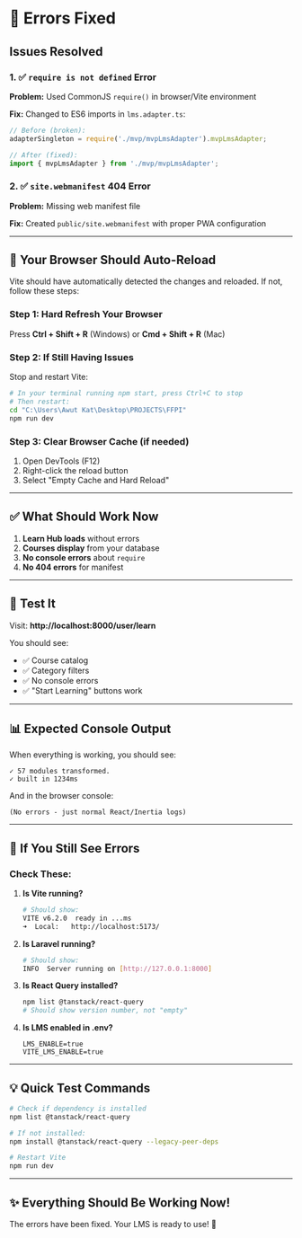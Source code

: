 # 🔧 Errors Fixed

## Issues Resolved

### 1. ✅ `require is not defined` Error
**Problem:** Used CommonJS `require()` in browser/Vite environment

**Fix:** Changed to ES6 imports in `lms.adapter.ts`:
```typescript
// Before (broken):
adapterSingleton = require('./mvp/mvpLmsAdapter').mvpLmsAdapter;

// After (fixed):
import { mvpLmsAdapter } from './mvp/mvpLmsAdapter';
```

### 2. ✅ `site.webmanifest` 404 Error
**Problem:** Missing web manifest file

**Fix:** Created `public/site.webmanifest` with proper PWA configuration

---

## 🚀 Your Browser Should Auto-Reload

Vite should have automatically detected the changes and reloaded. If not, follow these steps:

### Step 1: Hard Refresh Your Browser
Press **Ctrl + Shift + R** (Windows) or **Cmd + Shift + R** (Mac)

### Step 2: If Still Having Issues
Stop and restart Vite:

```bash
# In your terminal running npm start, press Ctrl+C to stop
# Then restart:
cd "C:\Users\Awut Kat\Desktop\PROJECTS\FFPI"
npm run dev
```

### Step 3: Clear Browser Cache (if needed)
1. Open DevTools (F12)
2. Right-click the reload button
3. Select "Empty Cache and Hard Reload"

---

## ✅ What Should Work Now

1. **Learn Hub loads** without errors
2. **Courses display** from your database  
3. **No console errors** about `require`
4. **No 404 errors** for manifest

---

## 🧪 Test It

Visit: **http://localhost:8000/user/learn**

You should see:
- ✅ Course catalog
- ✅ Category filters
- ✅ No console errors
- ✅ "Start Learning" buttons work

---

## 📊 Expected Console Output

When everything is working, you should see:
```
✓ 57 modules transformed.
✓ built in 1234ms
```

And in the browser console:
```
(No errors - just normal React/Inertia logs)
```

---

## 🐛 If You Still See Errors

### Check These:

1. **Is Vite running?**
   ```bash
   # Should show:
   VITE v6.2.0  ready in ...ms
   ➜  Local:   http://localhost:5173/
   ```

2. **Is Laravel running?**
   ```bash
   # Should show:
   INFO  Server running on [http://127.0.0.1:8000]
   ```

3. **Is React Query installed?**
   ```bash
   npm list @tanstack/react-query
   # Should show version number, not "empty"
   ```

4. **Is LMS enabled in .env?**
   ```env
   LMS_ENABLE=true
   VITE_LMS_ENABLE=true
   ```

---

## 💡 Quick Test Commands

```bash
# Check if dependency is installed
npm list @tanstack/react-query

# If not installed:
npm install @tanstack/react-query --legacy-peer-deps

# Restart Vite
npm run dev
```

---

## ✨ Everything Should Be Working Now!

The errors have been fixed. Your LMS is ready to use! 🎉

